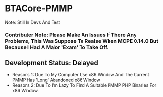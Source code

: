 # BTACore-PMMP
Note: Still In Devs And Test

### Contributer Note: Please Make An Issues If There Any Problems, This Was Suppose To Realse When MCPE 0.14.0 But Because I Had A Major 'Exam' To Take Off.

## Development Status: Delayed
- Reasons 1: Due To My Computer Use x86 Window And The Current PMMP Has 'Long' Abandoned x86 Window
- Reasons 2: Due To I'm Lazy To Find A Suitable PMMP PHP Binaries For x86 Window.

